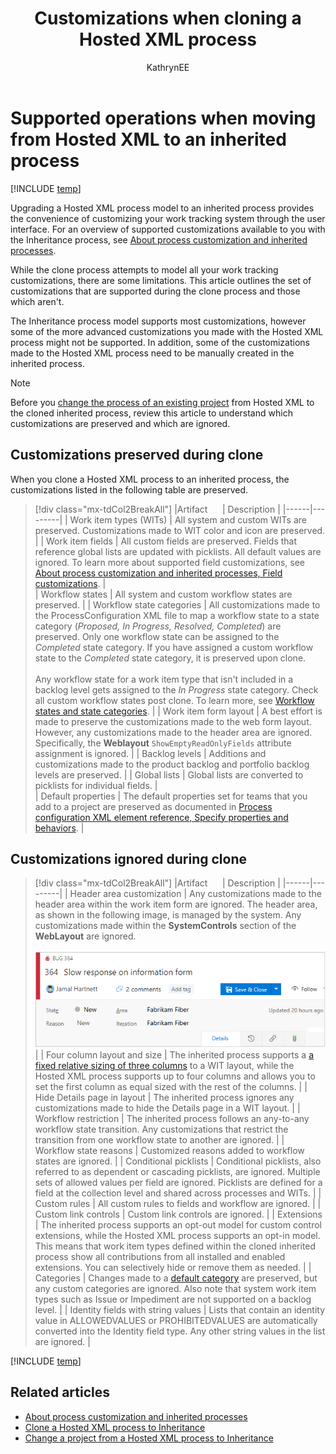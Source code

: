 ﻿---
title: Customizations when cloning a Hosted XML process 
titleSuffix: Azure DevOps Services
description: Describes the set of customizations that are preserved versus those that are ignored when upgrading a Hosted XML process to Inheritance 
ms-custom: inherited-process
ms.technology: devops-agile
ms.assetid: 
ms.author: kaelli
author: KathrynEE
ms.topic: conceptual
monikerRange: 'azure-devops'
ms.date: 05/30/2018
---


# Supported operations when moving from Hosted XML to an inherited process   

[!INCLUDE [temp](../../../boards/includes/version-vsts-only.md)]

<a id="hosted-xml-process-model">  </a>

Upgrading a Hosted XML process model to an inherited process  provides the convenience of customizing your work tracking system through the user interface. For an overview of supported customizations available to you with the Inheritance process, see [About process customization and inherited processes](inheritance-process-model.md). 

While the clone process attempts to model all your work tracking customizations, there are some limitations. This article outlines the set of customizations that are supported during the clone process and those which aren't.

The Inheritance process model supports most customizations, however some of the more advanced customizations you made with the Hosted XML process might not be supported. In addition, some of the customizations made to the Hosted XML process need to be manually created in the inherited process.

> [!NOTE]  
> Before you [change the process of an existing project](change-process-from-hosted-to-inherited.md) from Hosted XML to the cloned inherited process, review this article to understand which customizations are preserved and which are ignored.  

## Customizations preserved during clone

When you clone a Hosted XML process to an inherited process, the customizations listed in the following table are preserved.  

> [!div class="mx-tdCol2BreakAll"]
> |Artifact&nbsp;&nbsp;&nbsp;&nbsp;&nbsp;&nbsp;| Description |
> |------|---------|
> | Work item types (WITs) | All system and custom WITs are preserved. Customizations made to WIT color and icon are preserved.   | 
> | Work item fields  | All custom fields are preserved. Fields that reference global lists are updated with picklists. All default values are ignored. To learn more about supported field customizations, see [About process customization and inherited processes, Field customizations](inheritance-process-model.md#field-customizations). |  
> | Workflow states | All system and custom workflow states are preserved. |
> | Workflow state categories | All customizations made to the ProcessConfiguration XML file to map a workflow state to a state category (*Proposed, In Progress, Resolved, Completed*) are preserved. Only one workflow state can be assigned to the *Completed* state category. If you have assigned a custom workflow state to the *Completed* state category, it is preserved upon clone.<br/><br/>Any workflow state for a work item type that isn't included in a backlog level gets assigned to the *In Progress* state category. Check all custom workflow states post clone. To learn more, see [Workflow states and state categories](../../../boards/work-items/workflow-and-state-categories.md). |
> | Work item form layout  | A best effort is made to preserve the customizations made to the web form layout. However, any customizations made to the header area are ignored. Specifically, the **Weblayout** `ShowEmptyReadOnlyFields` attribute assignment is ignored. | 
> | Backlog levels | Additions and customizations made to the product backlog and  portfolio backlog levels are preserved.  |
> | Global lists | Global lists are converted to picklists for individual fields. |  
> | Default properties | The default properties set for teams that you add to a project are preserved as documented in [Process configuration XML element reference, Specify properties and behaviors](../../../reference/xml/process-configuration-xml-element.md#specify-properties-and-behaviors). | 


## Customizations ignored during clone

> [!div class="mx-tdCol2BreakAll"]
> |Artifact&nbsp;&nbsp;&nbsp;&nbsp;&nbsp;&nbsp;| Description |
> |------|---------|
> | Header area customization  | Any customizations made to the header area within the work item form are ignored. The header area, as shown in the following image, is managed by the system. Any customizations made within the **SystemControls** section of the **WebLayout** are ignored. <br/><br/>![Work item web form, Header area](media/migration/header-area.png) |
> | Four column layout  and size | The inherited process supports a [a fixed relative sizing of three columns](inheritance-process-model.md#resizing) to a WIT layout, while the Hosted XML process supports up to four columns and allows you to set the first column as equal sized with the rest of the columns.  |
> | Hide Details page in layout  | The inherited process ignores any customizations made to hide the Details page in a WIT layout. | 
> | Workflow restriction | The inherited process follows an any-to-any workflow state transition. Any customizations that restrict the transition from one workflow state to another are ignored.  |
> | Workflow state reasons  | Customized reasons added to workflow states are ignored. |
> | Conditional picklists | Conditional picklists, also referred to as dependent or cascading picklists, are ignored. Multiple sets of allowed values per field are ignored. Picklists are defined for a field at the collection level and shared across processes and WITs.  | 
> | Custom rules | All custom rules to fields and workflow are ignored.   | 
> | Custom link controls  | Custom link controls are ignored. |
> | Extensions | The inherited process supports an opt-out model for custom control extensions, while the Hosted XML process supports an opt-in model. This means that work item types defined within the cloned inherited process show all contributions from all installed and enabled extensions. You can selectively hide or remove them as needed. |
> | Categories | Changes made to a [default category](../../../reference/xml/use-categories-to-group-work-item-types.md#process) are preserved, but any custom categories are ignored. Also note that system work item types such as Issue or Impediment are not supported on a backlog level. | 
> | Identity fields with string values | Lists that contain an identity value in ALLOWEDVALUES or PROHIBITEDVALUES are automatically converted into the Identity field type. Any other string values in the list are ignored. | 


[!INCLUDE [temp](../includes/post-upgrade-steps.md)]


## Related articles

- [About process customization and inherited processes](inheritance-process-model.md)  
- [Clone a Hosted XML process to Inheritance](upgrade-hosted-to-inherited.md) 
- [Change a project from a Hosted XML process to Inheritance](change-process-from-hosted-to-inherited.md) 
 
